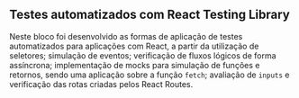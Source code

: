 ## Testes automatizados com React Testing Library

Neste bloco foi desenvolvido as formas de aplicação de testes automatizados para aplicações com React, a partir da utilização de seletores; simulação de eventos; verificação de fluxos lógicos de forma assíncrona; implementação de mocks para simulação de funções e retornos, sendo uma aplicação sobre a função `fetch`; avaliação de `inputs` e verificação das rotas criadas pelos React Routes.

